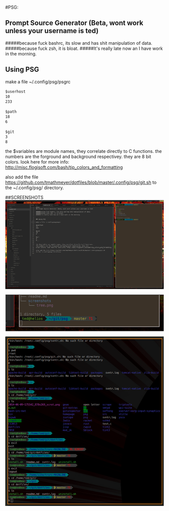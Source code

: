 #PSG:
## Prompt Source Generator (Beta, wont work unless your username is ted)

#####because fuck bashrc, its slow and has shit manipulation of data.
#####because fuck zsh, it is bloat.
#####It's really late now an I have work in the morning.


## Using PSG

make a file ~/.config/psg/psgrc
````
$userhost
10
233

$path
18
6

$git
3
8
````

the $variables are module names, they correlate directly to C functions.
the numbers are the forground and background respectivey. they are
8 bit colors. look here for more info: http://misc.flogisoft.com/bash/tip_colors_and_formatting

also add the file https://github.com/tmathmeyer/dotfiles/blob/master/.config/psg/git.sh
to the ~/.config/psg/ directory. 


##SCREENSHOTS
![everything](screenshots/tree.png)

![git](screenshots/git_info.png)

![shell](screenshots/terminal.png)